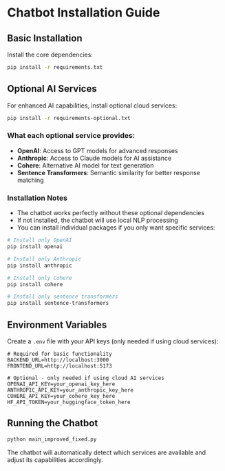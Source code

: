 # Chatbot Installation Guide

## Basic Installation

Install the core dependencies:

```bash
pip install -r requirements.txt
```

## Optional AI Services

For enhanced AI capabilities, install optional cloud services:

```bash
pip install -r requirements-optional.txt
```

### What each optional service provides:

- **OpenAI**: Access to GPT models for advanced responses
- **Anthropic**: Access to Claude models for AI assistance  
- **Cohere**: Alternative AI model for text generation
- **Sentence Transformers**: Semantic similarity for better response matching

### Installation Notes

- The chatbot works perfectly without these optional dependencies
- If not installed, the chatbot will use local NLP processing
- You can install individual packages if you only want specific services:

```bash
# Install only OpenAI
pip install openai

# Install only Anthropic  
pip install anthropic

# Install only Cohere
pip install cohere

# Install only sentence transformers
pip install sentence-transformers
```

## Environment Variables

Create a `.env` file with your API keys (only needed if using cloud services):

```env
# Required for basic functionality
BACKEND_URL=http://localhost:3000
FRONTEND_URL=http://localhost:5173

# Optional - only needed if using cloud AI services
OPENAI_API_KEY=your_openai_key_here
ANTHROPIC_API_KEY=your_anthropic_key_here
COHERE_API_KEY=your_cohere_key_here
HF_API_TOKEN=your_huggingface_token_here
```

## Running the Chatbot

```bash
python main_improved_fixed.py
```

The chatbot will automatically detect which services are available and adjust its capabilities accordingly.
